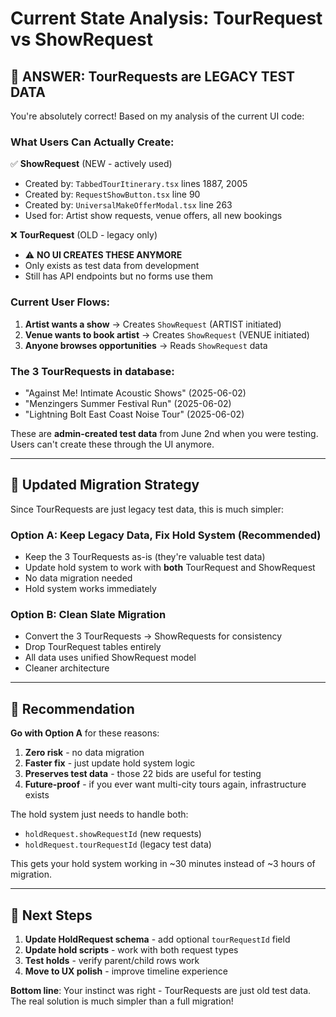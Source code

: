 # Current State Analysis: TourRequest vs ShowRequest

## 🎯 **ANSWER: TourRequests are LEGACY TEST DATA**

You're absolutely correct! Based on my analysis of the current UI code:

### **What Users Can Actually Create:**

✅ **ShowRequest** (NEW - actively used)
- Created by: `TabbedTourItinerary.tsx` lines 1887, 2005
- Created by: `RequestShowButton.tsx` line 90
- Created by: `UniversalMakeOfferModal.tsx` line 263
- Used for: Artist show requests, venue offers, all new bookings

❌ **TourRequest** (OLD - legacy only)
- ⚠️ **NO UI CREATES THESE ANYMORE**
- Only exists as test data from development
- Still has API endpoints but no forms use them

### **Current User Flows:**

1. **Artist wants a show** → Creates `ShowRequest` (ARTIST initiated)
2. **Venue wants to book artist** → Creates `ShowRequest` (VENUE initiated) 
3. **Anyone browses opportunities** → Reads `ShowRequest` data

### **The 3 TourRequests in database:**
- "Against Me! Intimate Acoustic Shows" (2025-06-02)
- "Menzingers Summer Festival Run" (2025-06-02) 
- "Lightning Bolt East Coast Noise Tour" (2025-06-02)

These are **admin-created test data** from June 2nd when you were testing. Users can't create these through the UI anymore.

---

## 🔧 **Updated Migration Strategy**

Since TourRequests are just legacy test data, this is much simpler:

### **Option A: Keep Legacy Data, Fix Hold System** (Recommended)
- Keep the 3 TourRequests as-is (they're valuable test data)
- Update hold system to work with **both** TourRequest and ShowRequest
- No data migration needed
- Hold system works immediately

### **Option B: Clean Slate Migration**
- Convert the 3 TourRequests → ShowRequests for consistency
- Drop TourRequest tables entirely  
- All data uses unified ShowRequest model
- Cleaner architecture

---

## 🎯 **Recommendation**

**Go with Option A** for these reasons:

1. **Zero risk** - no data migration
2. **Faster fix** - just update hold system logic
3. **Preserves test data** - those 22 bids are useful for testing
4. **Future-proof** - if you ever want multi-city tours again, infrastructure exists

The hold system just needs to handle both:
- `holdRequest.showRequestId` (new requests)
- `holdRequest.tourRequestId` (legacy test data)

This gets your hold system working in ~30 minutes instead of ~3 hours of migration.

---

## 🚀 **Next Steps**

1. **Update HoldRequest schema** - add optional `tourRequestId` field
2. **Update hold scripts** - work with both request types
3. **Test holds** - verify parent/child rows work
4. **Move to UX polish** - improve timeline experience

**Bottom line**: Your instinct was right - TourRequests are just old test data. The real solution is much simpler than a full migration! 